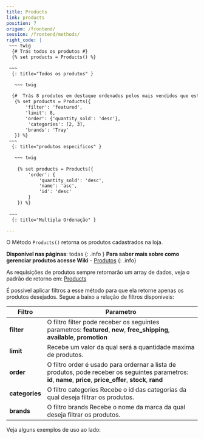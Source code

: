 ```yaml
---
title: Products
link: products
position: 7
origem: /frontend/ 
session: /frontend/methods/
right_code: |
 ~~~ twig
  {# Trás todos os produtos #}
  {% set products = Products() %}

 ~~~
  {: title="Todos os produtos" }

   ~~~ twig
  
  {#  Trás 8 produtos em destaque ordenados pelos mais vendidos que estejam cadastrados nas categorias 1 e 2 e tenham como marca "Tray" #}
   {% set products = Products({
       'filter': 'featured',
       'limit': 8,
       'order': {'quantity_sold': 'desc'},
        'categories': [2, 3],
       'brands': 'Tray'
   }) %}
 ~~~
  {: title="produtos especificos" }

   ~~~ twig
   
    {% set products = Products({
        'order': {
            'quantity_sold': 'desc',
            'name': 'asc',
            'id': 'desc'
        }
    }) %}
    
 ~~~
  {: title="Multipla Ordenação" }

---
```

O Método `Products()` retorna os produtos cadastrados na loja.


**Disponível nas páginas**: todas
{: .info }
**Para saber mais sobre como gerenciar produtos acesse Wiki** - [Produtos](http://dev.tray.com.br/hc/pt-br/articles/205391978-Products)
{: .info}

As requisições de produtos sempre retornarão um array de dados, veja o padrão de retorno em: [Products](http://dev.tray.com.br/frontend/objetos/#products)

É possivel aplicar filtros a esse método para que ela retorne apenas os produtos desejados.
Segue a baixo a relação de filtros disponiveis:

Filtro | Parametro
------------------- | ------
**filter** |	O filtro filter pode receber os seguintes parametros: **featured**, **new**, **free_shipping**, **available**, **promotion**
**limit** |	Recebe um valor da qual será a quantidade maxima de produtos.
**order** |	O filtro order é usado para ordernar a lista de produtos, pode receber os seguintes parametros: **id**, **name**, **price**, **price_offer**, **stock**, **rand**
**categories**|	O filtro categories Recebe o id das categorias da qual deseja filtrar os produtos.
**brands** |	O filtro brands Recebe o nome da marca da qual deseja filtrar os produtos.

Veja alguns exemplos de uso ao lado:

